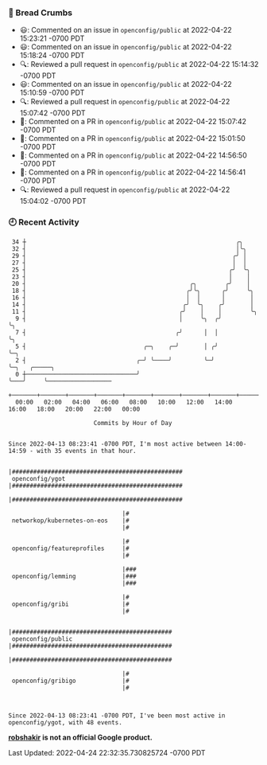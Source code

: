 ### 🍞 Bread Crumbs

 * 😃: Commented on an issue in `openconfig/public` at 2022-04-22 15:23:21 -0700 PDT
 * 😃: Commented on an issue in `openconfig/public` at 2022-04-22 15:18:24 -0700 PDT
 * 🔍: Reviewed a pull request in  `openconfig/public` at 2022-04-22 15:14:32 -0700 PDT
 * 😃: Commented on an issue in `openconfig/public` at 2022-04-22 15:10:59 -0700 PDT
 * 🔍: Reviewed a pull request in  `openconfig/public` at 2022-04-22 15:07:42 -0700 PDT
 * 💬: Commented on a PR in  `openconfig/public` at 2022-04-22 15:07:42 -0700 PDT
 * 💬: Commented on a PR in  `openconfig/public` at 2022-04-22 15:01:50 -0700 PDT
 * 💬: Commented on a PR in  `openconfig/public` at 2022-04-22 14:56:50 -0700 PDT
 * 💬: Commented on a PR in  `openconfig/public` at 2022-04-22 14:56:41 -0700 PDT
 * 🔍: Reviewed a pull request in  `openconfig/public` at 2022-04-22 15:04:02 -0700 PDT

### 🕘 Recent Activity
```
 34 ┼                                                           ╭╮
 32 ┤                                                           │╰╮
 29 ┤                                                          ╭╯ │
 27 ┤                                                          │  │
 25 ┤                                                         ╭╯  ╰╮
 23 ┤                                                         │    │
 20 ┤                                              ╭╮        ╭╯    │
 18 ┤                                             ╭╯╰╮      ╭╯     ╰╮
 16 ┤                                             │  │      │       │
 14 ┤                                            ╭╯  ╰╮    ╭╯       │
 11 ┤                                           ╭╯    │    │        ╰╮
  9 ┤                                           │     ╰╮  ╭╯         ╰╮
  7 ┤                                          ╭╯      │  │           ╰╮
  5 ┤                                 ╭─╮    ╭─╯       │ ╭╯            ╰─╮
  2 ┤                               ╭─╯ ╰────╯         ╰─╯               ╰─╮   ╭─────╮
  0 ┼───────────────────────────────╯                                      ╰───╯     ╰──────────────────
    +───────+───────+───────+───────+───────+───────+───────+───────+───────+───────+───────+───────+────
  00:00   02:00   04:00   06:00   08:00   10:00   12:00   14:00   16:00   18:00   20:00   22:00   00:00   

						Commits by Hour of Day


Since 2022-04-13 08:23:41 -0700 PDT, I'm most active between 14:00-14:59 - with 35 events in that hour.

```



```
                                |################################################
 openconfig/ygot                |################################################
                                |################################################

                                |#
 networkop/kubernetes-on-eos    |#
                                |#

                                |#
 openconfig/featureprofiles     |#
                                |#

                                |###
 openconfig/lemming             |###
                                |###

                                |#
 openconfig/gribi               |#
                                |#

                                |#############################################
 openconfig/public              |#############################################
                                |#############################################

                                |#
 openconfig/gribigo             |#
                                |#



Since 2022-04-13 08:23:41 -0700 PDT, I've been most active in openconfig/ygot, with 48 events.

```
**[robshakir](mailto:robjs@google.com) is not an official Google product.**  


Last Updated: 2022-04-24 22:32:35.730825724 -0700 PDT
